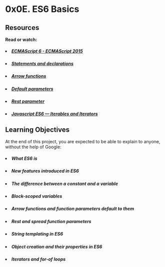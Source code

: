 # 0x0E. ES6 Basics

## Resources

<b>Read or watch:</b>

##### <li>[ECMAScript 6 - ECMAScript 2015](https://intranet.hbtn.io/rltoken/xb8-jbZtHwJDYX6RDOBM5w)</li>
##### <li>[Statements and declarations](https://intranet.hbtn.io/rltoken/AtYvlcC9-tnRj7sonlSSpA)</li>
##### <li>[Arrow functions](https://intranet.hbtn.io/rltoken/MwaeOv5xOAFSVZgKy99JfA)</li>
##### <li>[Default parameters](https://intranet.hbtn.io/rltoken/UMDDlt1fHOd_rf-eaL9CdA)</li>
##### <li>[Rest parameter](https://intranet.hbtn.io/rltoken/saAaBn7WnBT2w-5bGp-BJQ)</li>
##### <li>[Javascript ES6 — Iterables and Iterators](https://intranet.hbtn.io/rltoken/wZimzuJwjvf0h72-9fMTfA)</li>

## Learning Objectives

At the end of this project, you are expected to be able to explain to anyone, without the help of Google:

##### <li>What ES6 is</li>
##### <li>New features introduced in ES6</li>
##### <li>The difference between a constant and a variable</li>
##### <li>Block-scoped variables</li>
##### <li>Arrow functions and function parameters default to them</li>
##### <li>Rest and spread function parameters</li>
##### <li>String templating in ES6</li>
##### <li>Object creation and their properties in ES6</li>
##### <li>Iterators and for-of loops</li>
